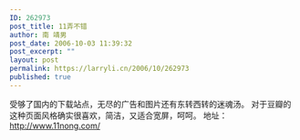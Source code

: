 ```yaml
---
ID: 262973
post_title: 11弄不错
author: 南 靖男
post_date: 2006-10-03 11:39:32
post_excerpt: ""
layout: post
permalink: https://larryli.cn/2006/10/262973
published: true
---
```

受够了国内的下载站点，无尽的广告和图片还有东转西转的迷魂汤。
对于豆瓣的这种页面风格确实很喜欢，简洁，又适合宽屏，呵呵。
地址：<a href="http://www.11nong.com/">http://www.11nong.com/</a>